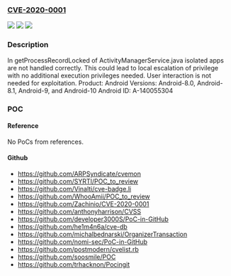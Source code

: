 ### [CVE-2020-0001](https://cve.mitre.org/cgi-bin/cvename.cgi?name=CVE-2020-0001)
![](https://img.shields.io/static/v1?label=Product&message=Android&color=blue)
![](https://img.shields.io/static/v1?label=Version&message=n%2Fa&color=blue)
![](https://img.shields.io/static/v1?label=Vulnerability&message=Elevation%20of%20privilege&color=brighgreen)

### Description

In getProcessRecordLocked of ActivityManagerService.java isolated apps are not handled correctly. This could lead to local escalation of privilege with no additional execution privileges needed. User interaction is not needed for exploitation. Product: Android Versions: Android-8.0, Android-8.1, Android-9, and Android-10 Android ID: A-140055304

### POC

#### Reference
No PoCs from references.

#### Github
- https://github.com/ARPSyndicate/cvemon
- https://github.com/SYRTI/POC_to_review
- https://github.com/Vinalti/cve-badge.li
- https://github.com/WhooAmii/POC_to_review
- https://github.com/Zachinio/CVE-2020-0001
- https://github.com/anthonyharrison/CVSS
- https://github.com/developer3000S/PoC-in-GitHub
- https://github.com/he1m4n6a/cve-db
- https://github.com/michalbednarski/OrganizerTransaction
- https://github.com/nomi-sec/PoC-in-GitHub
- https://github.com/postmodern/cvelist.rb
- https://github.com/soosmile/POC
- https://github.com/trhacknon/Pocingit

